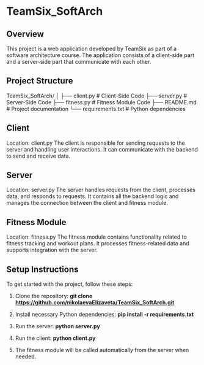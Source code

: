 # TeamSix_SoftArch

## Overview
This project is a web application developed by TeamSix as part of a software architecture course. The application consists of a client-side part and a server-side part that communicate with each other.

## Project Structure
TeamSix_SoftArch/
│
├── client.py                # Client-Side Code
├── server.py                # Server-Side Code
├── fitness.py               # Fitness Module Code
├── README.md                # Project documentation
└── requirements.txt         # Python dependencies

## Client
Location: client.py
The client is responsible for sending requests to the server and handling user interactions. It can communicate with the backend to send and receive data.

## Server
Location: server.py
The server handles requests from the client, processes data, and responds to requests. It contains all the backend logic and manages the connection between the client and fitness module.

## Fitness Module
Location: fitness.py
The fitness module contains functionality related to fitness tracking and workout plans. It processes fitness-related data and supports integration with the server.

## Setup Instructions
To get started with the project, follow these steps:

1. Clone the repository:
**git clone https://github.com/nikolaevaElizaveta/TeamSix_SoftArch.git**

2. Install necessary Python dependencies:
**pip install -r requirements.txt**

3. Run the server:
**python server.py**

4. Run the client:
**python client.py**

5. The fitness module will be called automatically from the server when needed.
